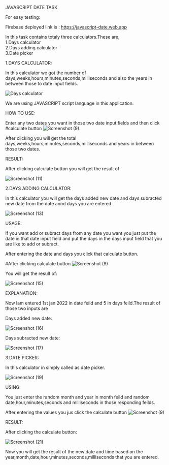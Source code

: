 JAVASCRIPT DATE TASK

For easy testing:

Firebase deployed link is : https://javascript-date.web.app
       
In this task contains totaly three calculators.These are,                                                                                                         
            1.Days calculator                                                                                                                                         
            2.Days adding calculator                                                                                                                                 
            3.Date picker
                  
1.DAYS CALCULATOR:

In this calculator we got the number of days,weeks,hours,minutes,seconds,milliseconds and also the years in between those to date input fields.

![Days calculator](https://user-images.githubusercontent.com/111170152/201464896-a5bdd00b-130d-4c58-9571-7114eb89992e.jpeg)

We are using JAVASCRIPT script language in this application.

HOW TO USE:

Enter any  two dates you want in those two date input fields and then click #calculate button
![Screenshot (9)](https://user-images.githubusercontent.com/111170152/201467811-63854493-616a-4c55-91c2-377e7f0e2f7f.png).

After clicking you will get the total days,weeks,hours,minutes,seconds,milliseconds and years in between those two dates.

RESULT:

After clicking calculate button you will get the result of

![Screenshot (11)](https://user-images.githubusercontent.com/111170152/201468003-882bde32-332a-421a-b2bc-66e288dfb955.png)

2.DAYS ADDING CALCULATOR:

In this calculator you will get the days added new date and days subracted new date from the date annd days you are entered.

![Screenshot (13)](https://user-images.githubusercontent.com/111170152/201468313-cd67d528-afed-4418-a7b2-e404872a55f9.png)

USAGE:

If you want add or subract days from any date you want you just put the date in that date input field and put the days in the days input field that you are like to add or subract.

After entering the date and days you click that calculate button.

#After clicking calculate button  ![Screenshot (9)](https://user-images.githubusercontent.com/111170152/201468521-37255db7-8b81-4391-81be-8a5e128c530f.png)

You will get the result of:

![Screenshot (15)](https://user-images.githubusercontent.com/111170152/201468550-02046b5a-f193-449f-b7ec-8292f4d226a1.png)

EXPLANATION:

Now Iam entered 1st jan 2022 in date feild and 5 in days feild.The result of those two inputs are

Days added new date:

![Screenshot (16)](https://user-images.githubusercontent.com/111170152/201469132-1d73e1ae-1e37-456b-9099-20964e836423.png)

Days subracted new date:

![Screenshot (17)](https://user-images.githubusercontent.com/111170152/201469146-6f8e57ce-1047-4da1-bb51-37f45df3c849.png)

3.DATE PICKER:

In this calculator in simply called as date picker.

![Screenshot (19)](https://user-images.githubusercontent.com/111170152/201469266-15f0f77c-0329-44d9-8699-425abb79cddb.png)


USING:

You just enter the random month and year in month feild and random date,hour,minutes,seconds and milliseconds in those responding feilds.

After entering the values you jus click the calculate button  ![Screenshot (9)](https://user-images.githubusercontent.com/111170152/201469368-ff914733-c177-41d4-b571-2317293fceaf.png)

RESULT:

After clicking the calculate button:

![Screenshot (21)](https://user-images.githubusercontent.com/111170152/201469472-b07083f4-bb89-45fa-b013-e238ef32bcae.png)

Now you will get the result of the new date and time based on the year,month,date,hour,minutes,seconds,milliseconds that you are entered.





